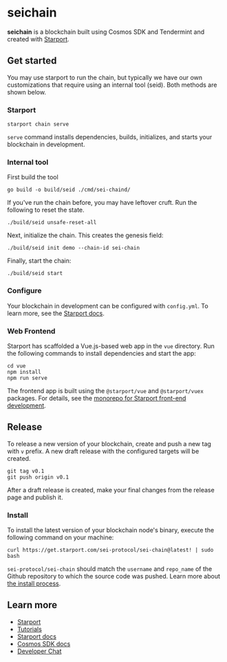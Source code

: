 # seichain
**seichain** is a blockchain built using Cosmos SDK and Tendermint and created with [Starport](https://starport.com).

## Get started
You may use starport to run the chain, but typically we have our own customizations that require using an internal tool (seid). Both methods are shown below.
### Starport

```
starport chain serve
```

`serve` command installs dependencies, builds, initializes, and starts your blockchain in development.

### Internal tool
First build the tool
```
go build -o build/seid ./cmd/sei-chaind/
```

If you've run the chain before, you may have leftover cruft. Run the following to reset the state.
```
./build/seid unsafe-reset-all
```

Next, initialize the chain. This creates the genesis field:
```
./build/seid init demo --chain-id sei-chain
```

Finally, start the chain:
```
./build/seid start
```


### Configure

Your blockchain in development can be configured with `config.yml`. To learn more, see the [Starport docs](https://docs.starport.com).

### Web Frontend

Starport has scaffolded a Vue.js-based web app in the `vue` directory. Run the following commands to install dependencies and start the app:

```
cd vue
npm install
npm run serve
```

The frontend app is built using the `@starport/vue` and `@starport/vuex` packages. For details, see the [monorepo for Starport front-end development](https://github.com/tendermint/vue).

## Release
To release a new version of your blockchain, create and push a new tag with `v` prefix. A new draft release with the configured targets will be created.

```
git tag v0.1
git push origin v0.1
```

After a draft release is created, make your final changes from the release page and publish it.

### Install
To install the latest version of your blockchain node's binary, execute the following command on your machine:

```
curl https://get.starport.com/sei-protocol/sei-chain@latest! | sudo bash
```
`sei-protocol/sei-chain` should match the `username` and `repo_name` of the Github repository to which the source code was pushed. Learn more about [the install process](https://github.com/allinbits/starport-installer).

## Learn more

- [Starport](https://starport.com)
- [Tutorials](https://docs.starport.com/guide)
- [Starport docs](https://docs.starport.com)
- [Cosmos SDK docs](https://docs.cosmos.network)
- [Developer Chat](https://discord.gg/H6wGTY8sxw)
